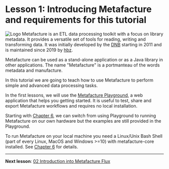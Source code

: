 # Lesson 1: Introducing Metafacture and requirements for this tutorial

![Logo](https://metafacture.org/img/metafacture.png)
Metafacture is an ETL data processing toolkit with a focus on library metadata.
It provides a versatile set of tools for reading, writing and transforming data.
It was initially developed by the [DNB](https://www.dnb.de) starting in 2011 and is maintained since 2019 by [hbz](https://www.hbz-nrw.de/).

Metafacture can be used as a stand-alone application or as a Java library in other applications.
The name "Metafacture" is a portmanteau of the words metadata and manufacture.

In this tutorial we are going to teach how to use Metafacture to perform simple and advanced data processing tasks.

In the first lessons, we will use the [Metafacture Playground](https://metafacture.org/playground/), a web application that helps you getting started. It is useful to test, share and export Metafacture workflows and requires no local installation.

Starting with [Chapter 6](./06_MetafactureCLI.md), we can switch from using Playground to running Metafacture on our own hardware but the examples are still provided in the Playground.

To run Metafacture on your local machine you need a Linux/Unix Bash Shell (part of every Linux, MacOS and Windows >=10) with metafacture-core installed. See [Chapter 6](./06_MetafactureCLI.md) for details.

---------------

**Next lesson**: [02 Introduction into Metafacture Flux](./02_Introduction_into_Metafacture-Flux.md)
